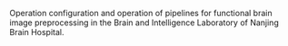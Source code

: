 Operation configuration and operation of pipelines for functional brain image preprocessing in the Brain and Intelligence Laboratory of Nanjing Brain Hospital.